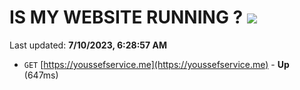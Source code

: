# IS MY WEBSITE RUNNING ? [![](https://img.shields.io/static/v1?label=Sponsor&message=%E2%9D%A4&logo=GitHub&color=%23fe8e86)](https://github.com/sponsors/<username>)

Last updated: **7/10/2023, 6:28:57 AM**

- `GET` [https://youssefservice.me](https://youssefservice.me) - **Up** (647ms)
